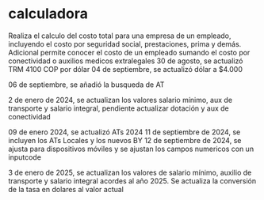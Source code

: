 # calculadora

Realiza el calculo del costo total para una empresa de un empleado, incluyendo el costo por seguridad social, prestaciones, prima y demás.
Adicional permite conocer el costo de un empleado sumando el costo por conectividad o auxilios medicos extralegales
30 de agosto, se actualizó TRM 4100 COP por dólar
04 de septiembre, se actualizó dólar a $4.000

06 de septiembre, se añadió la busqueda de AT

2 de enero de 2024, se actualizan los valores salario mínimo, aux de transporte y salario integral, pendiente actualizar dotación y aux de conectividad

09 de enero 2024, se actualizó ATs 2024
11 de septiembre de 2024, se incluyen los ATs Locales y los nuevos BY
12 de septiembre de 2024, se ajusta para dispositivos móviles y se ajustan los campos numericos con un inputcode

3 de enero de 2025, se actualizan los valores de salario mínimo, auxilio de transporte y salario integral acordes al año 2025. Se actualiza la conversión de la tasa en dolares al valor actual
